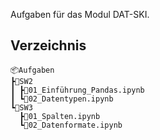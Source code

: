Aufgaben für das Modul DAT-SKI.

## Verzeichnis
```
📦Aufgaben
┣📂SW2
┃ ┣📜01_Einführung_Pandas.ipynb
┃ ┗📜02_Datentypen.ipynb
┗📂SW3
  ┣📜01_Spalten.ipynb
  ┗📜02_Datenformate.ipynb
```